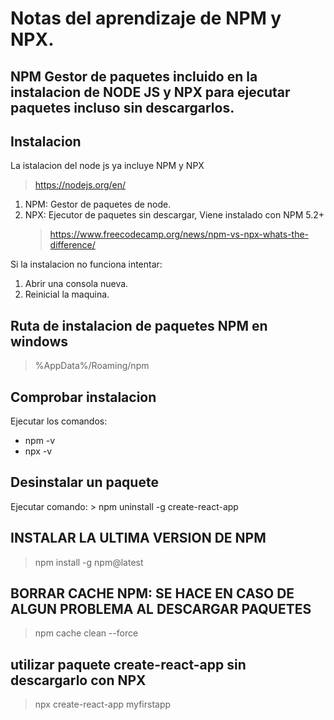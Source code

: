 #   Notas del aprendizaje de NPM y NPX.

##  NPM Gestor de paquetes incluido en la instalacion de NODE JS y NPX para ejecutar paquetes incluso sin descargarlos.

##  Instalacion

La istalacion del node js ya incluye NPM y NPX

>   https://nodejs.org/en/

1.  NPM: Gestor de paquetes de node.
2.  NPX: Ejecutor de paquetes sin descargar, Viene instalado con NPM 5.2+
    >   https://www.freecodecamp.org/news/npm-vs-npx-whats-the-difference/

Si la instalacion no funciona intentar:
1.  Abrir una consola nueva.
2.  Reinicial la maquina. 

##  Ruta de instalacion de paquetes NPM en windows
>   %AppData%/Roaming/npm

##  Comprobar instalacion
Ejecutar los comandos:
*   npm -v
*   npx -v

##  Desinstalar un paquete
Ejecutar comando:
    >   npm uninstall -g create-react-app

##  INSTALAR LA ULTIMA VERSION DE NPM
> npm install -g npm@latest

##  BORRAR CACHE NPM: SE HACE EN CASO DE ALGUN PROBLEMA AL DESCARGAR PAQUETES
> npm cache clean --force

##  utilizar paquete create-react-app sin descargarlo con NPX
> npx create-react-app myfirstapp
